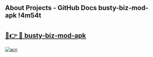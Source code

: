 ## About Projects - GitHub Docs busty-biz-mod-apk !4m54t

# <h2><a href="https://andorid.site?title=busty-biz-mod-apk&ref=19M">🔗👉 🔴 busty-biz-mod-apk</a></h2>

[![acn](https://github.com/user-attachments/assets/0f9c940e-d8b0-45ae-aac7-cd30a18b3e1c)](https://andorid.site?title=busty-biz-mod-apk&ref=19M)
